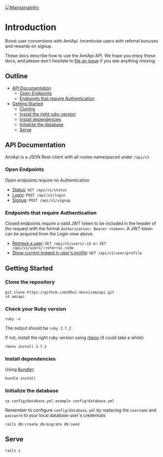 [![Maintainability](https://api.codeclimate.com/v1/badges/d2da46e3ebbf5a4fbe80/maintainability)](https://codeclimate.com/github/Dhul-Husni/amiapi/maintainability)
# Introduction

Boost user conversions with AmiApi. Incentivise users with referral bonuses and rewards on signup.

These docs describe how to use the AmiApi API. We hope you enjoy these docs, and please don't hesitate to [file an issue](https://github.com/dhul-husni/amiapi/issues/new) if you see anything missing.

## Outline
- [API Documentation](#api-documentation)
    + [Open Endpoints](#open-endpoints)
  + [Endpoints that require Authentication](#endpoints-that-require-authentication)
- [Getting Started](#getting-started)
  * [Cloning](#clone-the-repository)
  * [Install the right ruby version](#check-your-ruby-version)
  * [Install dependencies](#install-dependencies)
  * [Initialize the database](#initialize-the-database)
  * [Serve](#serve)


## API Documentation
AmiApi is a JSON Rest-client with all routes namespaced under `/api/v1`

### Open Endpoints
Open endpoints require no Authentication
- [Status](docs/api/v1/status.md): `GET /api/v1/status`
- [Login](docs/api/v1/login.md): `POST /api/v1/login`
- [Signup](docs/api/v1/signup.md): `POST /api/v1/signup`

### Endpoints that require Authentication
Closed endpoints require a valid JWT token to be included in the header of the request with the format ```Authorization: Bearer <token>```. A JWT token can be acquired from the Login view above.

- [Retrieve a user](docs/api/v1/users/show.md): `GET /api/v1/users/:id or GET /api/v1/users/:referral_code`
- [Show current logged in user's profile](docs/api/v1/user/profile.md): `GET /api/v1/user/profile`

## Getting Started

### Clone the repository

```shell
git clone https://github.com/Dhul-Husni/amiapi.git
cd amiapi
```

### Check your Ruby version

```shell
ruby -v
```

The output should be `ruby 2.7.2`

If not, install the right ruby version using [rbenv](https://github.com/rbenv/rbenv) (it could take a while):

```shell
rbenv install 2.7.2
```

### Install dependencies

Using [Bundler](https://github.com/bundler/bundler):

```shell
bundle install
```

### Initialize the database
```shell
cp config/database.yml.example config/database.yml
```

Remember to configure `config/database.yml` by replacing the `username` and `password` to your local database user's credentials

```shell
rails db:create db:migrate db:seed
```

## Serve

```shell
rails s
```
